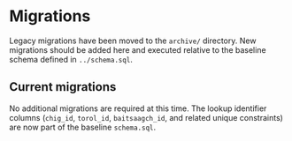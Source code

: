 # Migrations

Legacy migrations have been moved to the `archive/` directory. New migrations should be added here and executed relative to the baseline schema defined in `../schema.sql`.

## Current migrations

No additional migrations are required at this time. The lookup identifier columns (`chig_id`, `torol_id`, `baitsaagch_id`, and related unique constraints) are now part of the baseline `schema.sql`.
